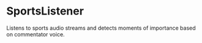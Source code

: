 SportsListener
==============

Listens to sports audio streams and detects moments of importance based on commentator voice.
